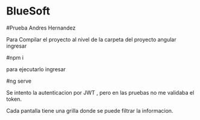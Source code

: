 # BlueSoft

#Prueba Andres Hernandez

Para Compilar el proyecto al nivel de la carpeta del proyecto angular ingresar 

#npm i 

para ejecutarlo ingresar

#ng serve



Se intento la autenticacion por JWT , pero en las pruebas no me validaba el token.

Cada pantalla tiene una grilla donde se puede filtrar la informacion.

